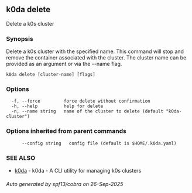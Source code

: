 ## k0da delete

Delete a k0s cluster

### Synopsis

Delete a k0s cluster with the specified name.
This command will stop and remove the container associated with the cluster.
The cluster name can be provided as an argument or via the --name flag.

```
k0da delete [cluster-name] [flags]
```

### Options

```
  -f, --force         force delete without confirmation
  -h, --help          help for delete
  -n, --name string   name of the cluster to delete (default "k0da-cluster")
```

### Options inherited from parent commands

```
      --config string   config file (default is $HOME/.k0da.yaml)
```

### SEE ALSO

* [k0da](k0da.md)	 - k0da - A CLI utility for managing k0s clusters

###### Auto generated by spf13/cobra on 26-Sep-2025
